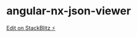 # angular-nx-json-viewer

[Edit on StackBlitz ⚡️](https://stackblitz.com/edit/angular-nx-json-viewer)